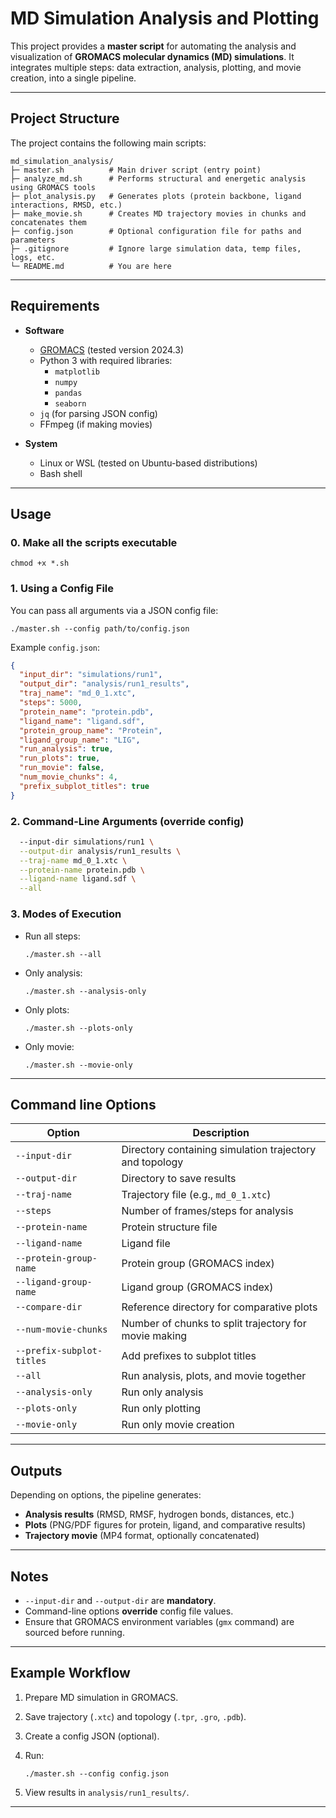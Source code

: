 
# MD Simulation Analysis and Plotting

This project provides a **master script** for automating the analysis and visualization of **GROMACS molecular dynamics (MD) simulations**. It integrates multiple steps: data extraction, analysis, plotting, and movie creation, into a single pipeline.

---

## Project Structure
The project contains the following main scripts:
```
md_simulation_analysis/
├─ master.sh          # Main driver script (entry point)
├─ analyze_md.sh      # Performs structural and energetic analysis using GROMACS tools
├─ plot_analysis.py   # Generates plots (protein backbone, ligand interactions, RMSD, etc.)
├─ make_movie.sh      # Creates MD trajectory movies in chunks and concatenates them
├─ config.json        # Optional configuration file for paths and parameters
├─ .gitignore         # Ignore large simulation data, temp files, logs, etc.
└─ README.md          # You are here

```
---

## Requirements
- **Software**
  - [GROMACS](http://www.gromacs.org/) (tested version 2024.3)
  - Python 3 with required libraries:
    - `matplotlib`
    - `numpy`
    - `pandas`
    - `seaborn`
  - `jq` (for parsing JSON config)
  - FFmpeg (if making movies)

- **System**
  - Linux or WSL (tested on Ubuntu-based distributions)
  - Bash shell

---

## Usage

### 0. Make all the scripts executable
```commandline
chmod +x *.sh
```

### 1. Using a Config File
You can pass all arguments via a JSON config file:

```
./master.sh --config path/to/config.json
```

Example `config.json`:

```json
{
  "input_dir": "simulations/run1",
  "output_dir": "analysis/run1_results",
  "traj_name": "md_0_1.xtc",
  "steps": 5000,
  "protein_name": "protein.pdb",
  "ligand_name": "ligand.sdf",
  "protein_group_name": "Protein",
  "ligand_group_name": "LIG",
  "run_analysis": true,
  "run_plots": true,
  "run_movie": false,
  "num_movie_chunks": 4,
  "prefix_subplot_titles": true
}
```

### 2. Command-Line Arguments (override config)

```./master.sh \
  --input-dir simulations/run1 \
  --output-dir analysis/run1_results \
  --traj-name md_0_1.xtc \
  --protein-name protein.pdb \
  --ligand-name ligand.sdf \
  --all
```

### 3. Modes of Execution

* Run all steps:

  ```
  ./master.sh --all
  ```
* Only analysis:

  ```
  ./master.sh --analysis-only
  ```
* Only plots:

  ```
  ./master.sh --plots-only
  ```
* Only movie:

  ```
  ./master.sh --movie-only
  ```

---

## Command line Options

| Option                    | Description                                             |
| ------------------------- | ------------------------------------------------------- |
| `--input-dir`             | Directory containing simulation trajectory and topology |
| `--output-dir`            | Directory to save results                               |
| `--traj-name`             | Trajectory file (e.g., `md_0_1.xtc`)                    |
| `--steps`                 | Number of frames/steps for analysis                     |
| `--protein-name`          | Protein structure file                                  |
| `--ligand-name`           | Ligand file                                             |
| `--protein-group-name`    | Protein group (GROMACS index)                           |
| `--ligand-group-name`     | Ligand group (GROMACS index)                            |
| `--compare-dir`           | Reference directory for comparative plots               |
| `--num-movie-chunks`      | Number of chunks to split trajectory for movie making   |
| `--prefix-subplot-titles` | Add prefixes to subplot titles                          |
| `--all`                   | Run analysis, plots, and movie together                 |
| `--analysis-only`         | Run only analysis                                       |
| `--plots-only`            | Run only plotting                                       |
| `--movie-only`            | Run only movie creation                                 |

---

## Outputs

Depending on options, the pipeline generates:

* **Analysis results** (RMSD, RMSF, hydrogen bonds, distances, etc.)
* **Plots** (PNG/PDF figures for protein, ligand, and comparative results)
* **Trajectory movie** (MP4 format, optionally concatenated)

---

## Notes

* `--input-dir` and `--output-dir` are **mandatory**.
* Command-line options **override** config file values.
* Ensure that GROMACS environment variables (`gmx` command) are sourced before running.

---

## Example Workflow

1. Prepare MD simulation in GROMACS.
2. Save trajectory (`.xtc`) and topology (`.tpr`, `.gro`, `.pdb`).
3. Create a config JSON (optional).
4. Run:

   ```
   ./master.sh --config config.json
   ```
5. View results in `analysis/run1_results/`.

---
